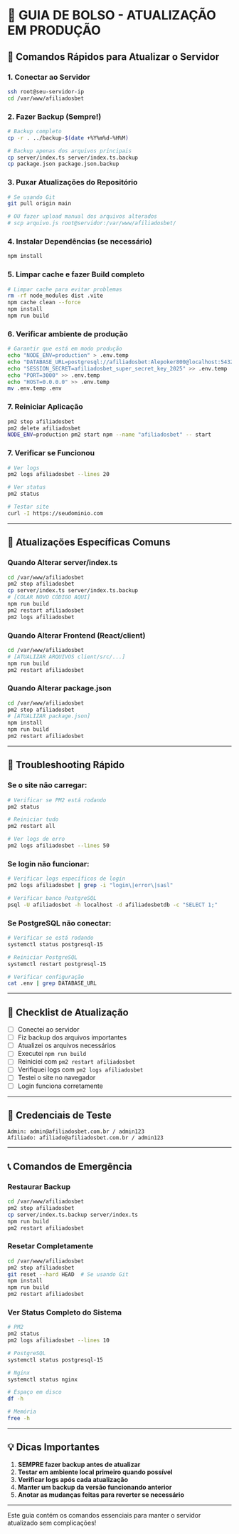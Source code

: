 # 📘 GUIA DE BOLSO - ATUALIZAÇÃO EM PRODUÇÃO

## 🚀 Comandos Rápidos para Atualizar o Servidor

### 1. Conectar ao Servidor
```bash
ssh root@seu-servidor-ip
cd /var/www/afiliadosbet
```

### 2. Fazer Backup (Sempre!)
```bash
# Backup completo
cp -r . ../backup-$(date +%Y%m%d-%H%M)

# Backup apenas dos arquivos principais
cp server/index.ts server/index.ts.backup
cp package.json package.json.backup
```

### 3. Puxar Atualizações do Repositório
```bash
# Se usando Git
git pull origin main

# OU fazer upload manual dos arquivos alterados
# scp arquivo.js root@servidor:/var/www/afiliadosbet/
```

### 4. Instalar Dependências (se necessário)
```bash
npm install
```

### 5. Limpar cache e fazer Build completo
```bash
# Limpar cache para evitar problemas
rm -rf node_modules dist .vite
npm cache clean --force
npm install
npm run build
```

### 6. Verificar ambiente de produção
```bash
# Garantir que está em modo produção
echo "NODE_ENV=production" > .env.temp
echo "DATABASE_URL=postgresql://afiliadosbet:Alepoker800@localhost:5432/afiliadosbetdb" >> .env.temp
echo "SESSION_SECRET=afiliadosbet_super_secret_key_2025" >> .env.temp
echo "PORT=3000" >> .env.temp
echo "HOST=0.0.0.0" >> .env.temp
mv .env.temp .env
```

### 7. Reiniciar Aplicação
```bash
pm2 stop afiliadosbet
pm2 delete afiliadosbet
NODE_ENV=production pm2 start npm --name "afiliadosbet" -- start
```

### 7. Verificar se Funcionou
```bash
# Ver logs
pm2 logs afiliadosbet --lines 20

# Ver status
pm2 status

# Testar site
curl -I https://seudominio.com
```

---

## 🔧 Atualizações Específicas Comuns

### Quando Alterar server/index.ts
```bash
cd /var/www/afiliadosbet
pm2 stop afiliadosbet
cp server/index.ts server/index.ts.backup
# [COLAR NOVO CÓDIGO AQUI]
npm run build
pm2 restart afiliadosbet
pm2 logs afiliadosbet
```

### Quando Alterar Frontend (React/client)
```bash
cd /var/www/afiliadosbet
# [ATUALIZAR ARQUIVOS client/src/...]
npm run build
pm2 restart afiliadosbet
```

### Quando Alterar package.json
```bash
cd /var/www/afiliadosbet
pm2 stop afiliadosbet
# [ATUALIZAR package.json]
npm install
npm run build
pm2 restart afiliadosbet
```

---

## 🚨 Troubleshooting Rápido

### Se o site não carregar:
```bash
# Verificar se PM2 está rodando
pm2 status

# Reiniciar tudo
pm2 restart all

# Ver logs de erro
pm2 logs afiliadosbet --lines 50
```

### Se login não funcionar:
```bash
# Verificar logs específicos de login
pm2 logs afiliadosbet | grep -i "login\|error\|sasl"

# Verificar banco PostgreSQL
psql -U afiliadosbet -h localhost -d afiliadosbetdb -c "SELECT 1;"
```

### Se PostgreSQL não conectar:
```bash
# Verificar se está rodando
systemctl status postgresql-15

# Reiniciar PostgreSQL
systemctl restart postgresql-15

# Verificar configuração
cat .env | grep DATABASE_URL
```

---

## 📝 Checklist de Atualização

- [ ] Conectei ao servidor
- [ ] Fiz backup dos arquivos importantes
- [ ] Atualizei os arquivos necessários
- [ ] Executei `npm run build`
- [ ] Reiniciei com `pm2 restart afiliadosbet`
- [ ] Verifiquei logs com `pm2 logs afiliadosbet`
- [ ] Testei o site no navegador
- [ ] Login funciona corretamente

---

## 🔑 Credenciais de Teste
```
Admin: admin@afiliadosbet.com.br / admin123
Afiliado: afiliado@afiliadosbet.com.br / admin123
```

---

## 📞 Comandos de Emergência

### Restaurar Backup
```bash
cd /var/www/afiliadosbet
pm2 stop afiliadosbet
cp server/index.ts.backup server/index.ts
npm run build
pm2 restart afiliadosbet
```

### Resetar Completamente
```bash
cd /var/www/afiliadosbet
pm2 stop afiliadosbet
git reset --hard HEAD  # Se usando Git
npm install
npm run build
pm2 restart afiliadosbet
```

### Ver Status Completo do Sistema
```bash
# PM2
pm2 status
pm2 logs afiliadosbet --lines 10

# PostgreSQL
systemctl status postgresql-15

# Nginx
systemctl status nginx

# Espaço em disco
df -h

# Memória
free -h
```

---

## 💡 Dicas Importantes

1. **SEMPRE fazer backup antes de atualizar**
2. **Testar em ambiente local primeiro quando possível**
3. **Verificar logs após cada atualização**
4. **Manter um backup da versão funcionando anterior**
5. **Anotar as mudanças feitas para reverter se necessário**

---

Este guia contém os comandos essenciais para manter o servidor atualizado sem complicações!